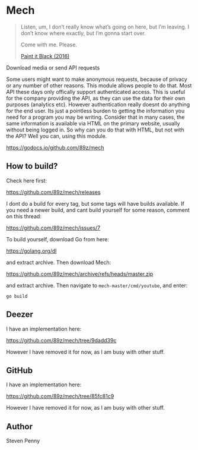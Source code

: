 # Mech

> Listen, um, I don’t really know what’s going on here, but I’m leaving. I
> don’t know where exactly, but I’m gonna start over.
>
> Come with me. Please.
>
> [Paint it Black (2016)][1]

Download media or send API requests

Some users might want to make anonymous requests, because of privacy or any
number of other reasons. This module allows people to do that. Most API these
days only offically support authenticated access. This is useful for the
company providing the API, as they can use the data for their own purposes
(analytics etc). However authentication really doesnt do anything for the end
user. Its just a pointless burden to getting the information you need for a
program you may be writing. Consider that in many cases, the same information
is available via HTML on the primary website, usually without being logged in.
So why can you do that with HTML, but not with the API? Well you can, using this
module.

https://godocs.io/github.com/89z/mech

## How to build?

Check here first:

https://github.com/89z/mech/releases

I dont do a build for every tag, but some tags will have builds available. If
you need a newer build, and cant build yourself for some reason, comment on this
thread:

https://github.com/89z/mech/issues/7

To build yourself, download Go from here:

https://golang.org/dl

and extract archive. Then download Mech:

https://github.com/89z/mech/archive/refs/heads/master.zip

and extract archive. Then navigate to `mech-master/cmd/youtube`, and enter:

~~~
go build
~~~

## Deezer

I have an implementation here:

https://github.com/89z/mech/tree/9dadd39c

However I have removed it for now, as I am busy with other stuff.

## GitHub

I have an implementation here:

https://github.com/89z/mech/tree/85fc81c9

However I have removed it for now, as I am busy with other stuff.

## Author

Steven Penny

[1]://f002.backblazeb2.com/file/ql8mlh/Paint.It.Black.2016.mp4
